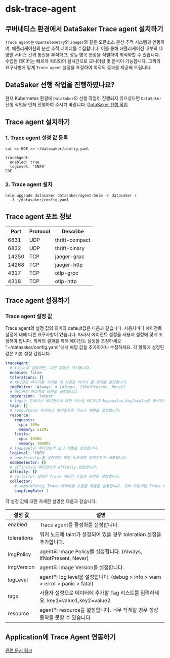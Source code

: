 # dsk-trace-agent

## 쿠버네티스 환경에서 DataSaker Trace agent 설치하기

`Trace agent`는 `Opentelemetry`와 `Jaeger`와 같은 오픈소스 분산 추적 시스템과 연동하여, 애플리케이션의 분산 추적 데이터를 수집합니다. 이를 통해 애플리케이션 내부의 다양한 서비스 간의 통신을 추적하고, 성능 병목 현상을 식별하여 최적화할 수 있습니다. 수집된 데이터는 빠르게 처리되어 실시간으로 모니터링 및 분석이 가능합니다. 고객의 요구사항에 맞게 `Trace agent` 설정을 조정하여 최적의 결과를 제공해 드립니다.

## DataSaker 선행 작업을 진행하였나요?

현재 Kubernetes 환경에 `DataSaker`의 선행 작업이 진행되지 않으셨다면 `DataSaker` 선행 작업을 먼저 진행하여 주시기 바랍니다. [DataSaker 선행 작업](dsk-trace-agent/kor/$%7BPREPARATION\_MANUAL\_KR%7D/)

## Trace agent 설치하기

### 1. Trace agent 설정 값 등록

```shell
cat << EOF >> ~/datasaker/config.yaml

traceAgent:
  enabled: true
  logLevel: 'INFO'
EOF
```

### 2. Trace agent 설치

```shell
helm upgrade datasaker datasaker/agent-helm -n datasaker \
  -f ~/datasaker/config.yaml
```

## Trace agent 포트 정보

| Port  | Protocol | Describe       |
| ----- | -------- | -------------- |
| 6831  | UDP      | thrift-compact |
| 6832  | UDP      | thrift-binary  |
| 14250 | TCP      | jaeger-grpc    |
| 14268 | TCP      | jaeger-http    |
| 4317  | TCP      | otlp-grpc      |
| 4318  | TCP      | otlp-http      |

## Trace agent 설정하기

### Trace agent 설정 값

Trace agent의 설정 값의 의미와 default값은 다음과 같습니다. 사용자마다 에이전트 설정에 대해 다른 요구사항이 있습니다. 따라서 에이전트 설정을 사용자 설정에 맞게 조정해야 합니다. 최적의 결과를 위해 에이전트 설정을 조정하세요 "\~/datasaker/config.yaml"에서 해당 값을 추가하거나 수정하세요. 각 항목에 설정된 값은 기본 설정 값입니다.

```yaml
traceAgent:
  # false로 설정하면, 다른 값들은 무시됩니다.
  enabled: false
  tolerations: []
  # 에이전트 이미지를 가져올 때 사용할 이미지 풀 정책을 설정합니다.
  imgPolicy: 'Always' # [Always, IfNotPresent, Never]
  # 에이전트 이미지의 버전을 설정합니다.
  imgVersion: 'latest'
  # tags는 트레이스 에이전트에 대한 커스텀 태그이며 key=value,key2=value2 형식으로 작성할 수 있습니다.
  tags: []
  # resources는 트레이스 에이전트의 리소스 제한을 설정합니다.
  resource:
    requests:
      cpu: 100m
      memory: 512Mi
    limits:
      cpu: 1000m
      memory: 1000Mi
  # logLevel은 에이전트의 로그 레벨을 설정합니다.
  logLevel: 'INFO'
  # nodeSelector를 설정하면 특정 노드에만 에이전트가 배포됩니다.
  nodeSelector: {}
  # affinity는 에이전트의 affinity 설정입니다.
  affinity: {}
  # collector 설정은 Trace 데이터 수집과 관련된 설정입니다.
  collector:
    # sampleRate는 Trace 데이터를 수집할 확률을 설정합니다. 100 이상이면 Trace 데이터를 전부 수집합니다.  (0 < sampleRate <= 100)
    samplingRate: 1
```

각 설정 값에 대한 자세한 설명은 다음과 같습니다.

| 설정 값        | 설명                                                                     |
| ----------- | ---------------------------------------------------------------------- |
| enabled     | Trace agent를 활성화를 설정합니다.                                               |
| tolerations | 워커 노드에 taint가 설정되어 있을 경우 toleration 설정을 추가합니다.                         |
| imgPolicy   | agent의 Image Policy를 설정합니다. (Always, IfNotPresent, Never)              |
| imgVersion  | agent의 Image Version를 설정합니다.                                           |
| logLevel    | agent의 log level을 설정합니다. (debug > info > warn > error > panic > fatal) |
| tags        | 사용자 설정으로 데이터에 추가할 Tag 리스트를 입력하세요. key1=value1,key2=value2              |
| resource    | agent의 resource를 설정합니다. 너무 작게할 경우 정상동작을 못할 수 있습니다.                     |

## Application에 Trace Agent 연동하기

[관련 문서 링크](https://github.com/datasaker/documentation/tree/main/settings/dsk-trace-agent/Instrumentation)

